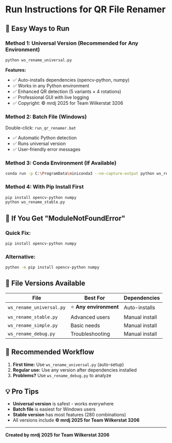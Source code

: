 # Run Instructions for QR File Renamer

## 🚀 **Easy Ways to Run**

### **Method 1: Universal Version (Recommended for Any Environment)**
```bash
python ws_rename_universal.py
```
**Features:**
- ✅ Auto-installs dependencies (opencv-python, numpy)
- ✅ Works in any Python environment
- ✅ Enhanced QR detection (5 variants × 4 rotations)
- ✅ Professional GUI with live logging
- ✅ Copyright: © mrdj 2025 for Team Wilkerstat 3206

### **Method 2: Batch File (Windows)**
Double-click: `run_qr_renamer.bat`
- ✅ Automatic Python detection  
- ✅ Runs universal version
- ✅ User-friendly error messages

### **Method 3: Conda Environment (If Available)**
```bash
conda run -p C:\ProgramData\miniconda3 --no-capture-output python ws_rename_stable.py
```

### **Method 4: With Pip Install First**
```bash
pip install opencv-python numpy
python ws_rename_stable.py
```

## 🔧 **If You Get "ModuleNotFoundError"**

### Quick Fix:
```bash
pip install opencv-python numpy
```

### Alternative:
```bash
python -m pip install opencv-python numpy
```

## 📁 **File Versions Available**

| File | Best For | Dependencies |
|------|----------|--------------|
| `ws_rename_universal.py` | ⭐ **Any environment** | Auto-installs |
| `ws_rename_stable.py` | Advanced users | Manual install |
| `ws_rename_simple.py` | Basic needs | Manual install |
| `ws_rename_debug.py` | Troubleshooting | Manual install |

## 🎯 **Recommended Workflow**

1. **First time:** Use `ws_rename_universal.py` (auto-setup)
2. **Regular use:** Use any version after dependencies installed
3. **Problems?** Use `ws_rename_debug.py` to analyze

## 💡 **Pro Tips**

- **Universal version** is safest - works everywhere
- **Batch file** is easiest for Windows users  
- **Stable version** has most features (280 combinations)
- All versions include **© mrdj 2025 for Team Wilkerstat 3206**

---
**Created by mrdj 2025 for Team Wilkerstat 3206**
